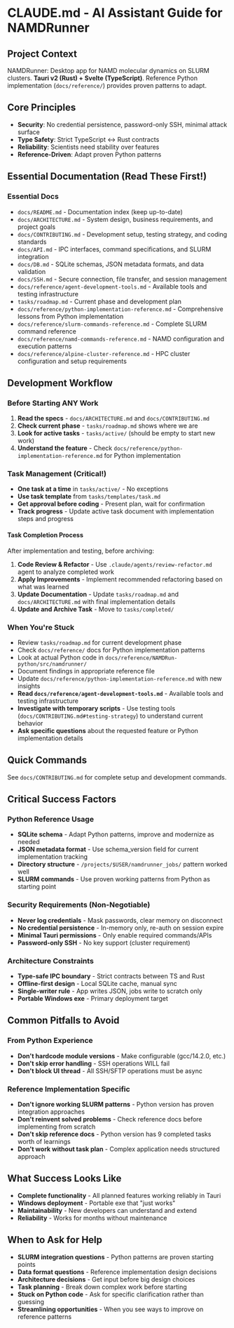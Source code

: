 # CLAUDE.md - AI Assistant Guide for NAMDRunner

## Project Context
NAMDRunner: Desktop app for NAMD molecular dynamics on SLURM clusters. **Tauri v2 (Rust) + Svelte (TypeScript)**. Reference Python implementation (`docs/reference/`) provides proven patterns to adapt.

## Core Principles
- **Security**: No credential persistence, password-only SSH, minimal attack surface
- **Type Safety**: Strict TypeScript ↔ Rust contracts
- **Reliability**: Scientists need stability over features
- **Reference-Driven**: Adapt proven Python patterns

## Essential Documentation (Read These First!)

### Essential Docs
- `docs/README.md` - Documentation index (keep up-to-date)
- `docs/ARCHITECTURE.md` - System design, business requirements, and project goals
- `docs/CONTRIBUTING.md` - Development setup, testing strategy, and coding standards
- `docs/API.md` - IPC interfaces, command specifications, and SLURM integration
- `docs/DB.md` - SQLite schemas, JSON metadata formats, and data validation
- `docs/SSH.md` - Secure connection, file transfer, and session management
- `docs/reference/agent-development-tools.md` - Available tools and testing infrastructure
- `tasks/roadmap.md` - Current phase and development plan
- `docs/reference/python-implementation-reference.md` - Comprehensive lessons from Python implementation
- `docs/reference/slurm-commands-reference.md` - Complete SLURM command reference
- `docs/reference/namd-commands-reference.md` - NAMD configuration and execution patterns
- `docs/reference/alpine-cluster-reference.md` - HPC cluster configuration and setup requirements

## Development Workflow

### Before Starting ANY Work
1. **Read the specs** - `docs/ARCHITECTURE.md` and `docs/CONTRIBUTING.md`
2. **Check current phase** - `tasks/roadmap.md` shows where we are
3. **Look for active tasks** - `tasks/active/` (should be empty to start new work)
4. **Understand the feature** - Check `docs/reference/python-implementation-reference.md` for Python implementation

### Task Management (Critical!)
- **One task at a time** in `tasks/active/` - No exceptions
- **Use task template** from `tasks/templates/task.md`
- **Get approval before coding** - Present plan, wait for confirmation
- **Track progress** - Update active task document with implementation steps and progress

#### Task Completion Process
After implementation and testing, before archiving:
1. **Code Review & Refactor** - Use `.claude/agents/review-refactor.md` agent to analyze completed work
2. **Apply Improvements** - Implement recommended refactoring based on what was learned
3. **Update Documentation** - Update `tasks/roadmap.md` and `docs/ARCHITECTURE.md` with final implementation details
4. **Update and Archive Task** - Move to `tasks/completed/`

### When You're Stuck
- Review `tasks/roadmap.md` for current development phase
- Check `docs/reference/` docs for Python implementation patterns
- Look at actual Python code in `docs/reference/NAMDRun-python/src/namdrunner/`
- Document findings in appropriate reference file
- Update `docs/reference/python-implementation-reference.md` with new insights
- **Read `docs/reference/agent-development-tools.md`** - Available tools and testing infrastructure
- **Investigate with temporary scripts** - Use testing tools (`docs/CONTRIBUTING.md#testing-strategy`) to understand current behavior
- **Ask specific questions** about the requested feature or Python implementation details

## Quick Commands

See `docs/CONTRIBUTING.md` for complete setup and development commands.

## Critical Success Factors

### Python Reference Usage
- **SQLite schema** - Adapt Python patterns, improve and modernize as needed
- **JSON metadata format** - Use schema_version field for current implementation tracking
- **Directory structure** - `/projects/$USER/namdrunner_jobs/` pattern worked well
- **SLURM commands** - Use proven working patterns from Python as starting point

### Security Requirements (Non-Negotiable)  
- **Never log credentials** - Mask passwords, clear memory on disconnect
- **No credential persistence** - In-memory only, re-auth on session expire
- **Minimal Tauri permissions** - Only enable required commands/APIs
- **Password-only SSH** - No key support (cluster requirement)

### Architecture Constraints
- **Type-safe IPC boundary** - Strict contracts between TS and Rust
- **Offline-first design** - Local SQLite cache, manual sync
- **Single-writer rule** - App writes JSON, jobs write to scratch only
- **Portable Windows exe** - Primary deployment target

## Common Pitfalls to Avoid

### From Python Experience
- **Don't hardcode module versions** - Make configurable (gcc/14.2.0, etc.)
- **Don't skip error handling** - SSH operations WILL fail
- **Don't block UI thread** - All SSH/SFTP operations must be async

### Reference Implementation Specific
- **Don't ignore working SLURM patterns** - Python version has proven integration approaches
- **Don't reinvent solved problems** - Check reference docs before implementing from scratch
- **Don't skip reference docs** - Python version has 9 completed tasks worth of learnings
- **Don't work without task plan** - Complex application needs structured approach

## What Success Looks Like
- **Complete functionality** - All planned features working reliably in Tauri
- **Windows deployment** - Portable exe that "just works"
- **Maintainability** - New developers can understand and extend
- **Reliability** - Works for months without maintenance

## When to Ask for Help
- **SLURM integration questions** - Python patterns are proven starting points
- **Data format questions** - Reference implementation design decisions
- **Architecture decisions** - Get input before big design choices  
- **Task planning** - Break down complex work before starting
- **Stuck on Python code** - Ask for specific clarification rather than guessing
- **Streamlining opportunities** - When you see ways to improve on reference patterns